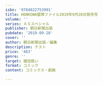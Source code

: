 ```yaml
---
isbn: '9784022753991'
title: HONKOWA霊障ファイル2019年9月28日発売号
volume: ''
series: ＡＳスペシャル
publisher: 朝日新聞出版
pubdate: '2019-09-28'
cover: ''
author: 朝日新聞出版／編集
description: テスト
price: '463'
genre: ''
target: 雑誌扱い
format: コミック
content: コミックス・劇画

---
```

